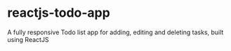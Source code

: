 # reactjs-todo-app

A fully responsive Todo list app for adding, editing and deleting tasks, built using ReactJS
